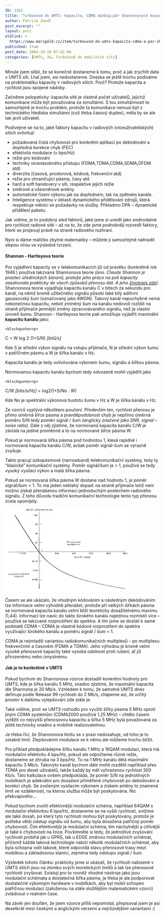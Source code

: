 ```yaml
---
ID: 1362
title: 'Turboúvod do UMTS: Kapacita, CDMA a&nbsp;pár Shannonových kouzel'
author: Patrick Zandl
post_excerpt: ""
layout: post
oldlink: >
  https://www.marigold.cz/item/turbouvod-do-umts-kapacita-cdma-a-par-shannonovych-kouzel
published: true
post_date: 2004-10-18 07:42:00
categories: [UMTS, 3G, Turboúvod do mobilních sítí]
---
```

<p>
Minule jsem slíbil, že se konečně dostaneme k tomu, proč a jak zrychlit data v UMTS síti. Lhal jsem, asi nedostaneme. Dneska se ještě trochu podíváme na problematiku kapacity v radiových sítích. Proč? Protože kapacita a rychlost jsou spojené nádoby. </p>

<p>
Začněme polopaticky: kapacita sítě je vlastně počet uživatelů, jejichž komunikace může být považována za simultánní. S tou simultánností to samozřejmě je trochu problém, protože ta komunikace nemusí být z technického hlediska simultánní (což třeba časový duplex), měla by se ale tak jevit uživateli.
</p>

<!--more--><p>
Podívejme se na to, jaké faktory kapacitu v radiových (víceuživatelských) sítích ovlivňují:</p>

<ul>
<li>	požadovaná čistá chybovost pro konkrétní aplikaci po dekódování a dopředná korekce chyb (FEC)
<li>efektivita modulace (v bps/Hz)
<li>režie pro kódování
<li>techniky vícenásobného přístupu (FDMA,TDMA,CDMA,SDMA,OFDM atd)
<li>diverzita (časová, prostorová, kódová, frekvenční atd)
<li>režie pro ohraničující pásma, časy atd. 
<li>hard a soft handovery v síti, respektive jejich režie
<li>směrové a všesměrové antény
<li>automatické řízení výkonu jak na dopředném, tak na zpětném kanále. 
<li>Inteligence systému v oblasti dynamického přidělování zdrojů, která respektuje měnící se požadavky na služby. Příkladmo DPA – dynamické přidělení paketu. 
</ul>
<p>
Jak vidíme, je to podobný sled faktorů, jaké jsme si uvedli jako směrodatné pro rychlost radiové sítě – až na to, že zde jsme podrobněji rozvedli faktory, které se projevují právě na straně radiového rozhraní. </p>

<p>
Nyní si dáme maličko zbytné matematiky – můžete ji samozřejmě nahradit slepou vírou ve výsledné tvrzení. </p>

<h4>Shannon - Hartleyova teorie</h4>
<p>
Pro vyjádření kapacity se v telekomunikacích již od pravěku (konkrétně rok 1948.) používá takzvaná Shannonova teorie <i>(ano. Claude Shannon je praotec úřednických šanonů, protože jeho práce na poli kapacity zasahovala prakticky do všech způsobů přenosu dat. A jeho <a href="http://www.vesmir.cz/clanek.php3?CID=5988">životopis zde</a>)</i>. Shannonova teorie vyjadřuje kapacitu kanálu C v bitech za sekundu pro kanál, na němž kromě užitečného signálu působí také bílý aditivní gaussovský šum (označovaný jako AWGN). Takový kanál nepochybně nemá nekonečnou kapacitu, neboť zmíněný šum na kanálu nedovolí rozlišit na straně přijímače jemnější změny zpracovávaného signálu, než je vlastní úroveň šumu. Shannon - Hartleyova teorie pak umožňuje vyjádřit maximální <b>kapacitu kanálu</b> jako:</p>

	<blockquote><p>
C = W log 2 (1+S/N) <i>[bitů/s]</i></p>
</blockquote>
<p>
Kde S je střední výkon signálu na vstupu přijímače, N je střední výkon šumu v patřičném pásmu a W je šířka kanálu v Hz. </p>

<p>
Kapacita kanálu je tedy ovlivňována výkonem šumu, signálu a šířkou pásma. </p>

<p>
Normovanou kapacitu kanálu bychom tedy odvozeně mohli vyjádřit jako </p>

	<blockquote><p>
C/W <i>[bits/s/Hz]</i>  =  log2(1+S/No . W) </p>
</blockquote>
<p>
Kde No je spektrální výkonová hustotu šumu v Hz a W je šířka kanálu v Hz. </p>

<p>
Ze vzorců vyplývá několikero poučení. Především ten, rychlost přenosu je přímo úměrná šířce pásma a pravděpodobnost chyb je nepřímo úměrná poměru S/N tedy poměri signál / šum <i>(anglicky značené jako SNR, signal – noise ratio)</i>. Dále z něj zjistíme,  že normovaná kapacita kanálu C/W je závislá na jediné proměnné a to na normované šířce pásma W. </p>

<p>
Pokud je normovaná šířka pásma pod hodnotou 1, klesá rapidně i normovaná kapacita kanálu C/W, avšak poměr signál-šum se výrazně zvyšuje. </p>

<p>
Takto pracují úzkopásmové (narrowband) telekomunikační systémy, tedy ty &#8220;klasické&#8221; komunikační systémy. Poměr signál/šum je > 1, používá se tedy vysoký vysílací výkon a malá šířka pásma. </p>

<p>
Pokud se normovaná šířka pásma W dostane nad hodnotu 1, je poměr signál/šum < 1. To má jeden neblahý dopad: na straně přijímače totiž není možno získat přenášenou informaci jednoduchým poslechem radiového signálu. Z toho důvodu tradiční komunikační technologie tento typ přenosu zcela opomíjely.</p>

<p>
<img src="/assets/20041018-normalizovanasirkapasma.jpg" alt="Fuj, ten obrázek ale vypadá..." width="400" height="274" /> </p>

<p>
Časem se ale ukázalo, že vhodným kódováním a následným dekódováním lze informace velmi výhodně přenášet, protože při velkých šířkách pásma se normovaná kapacita kanálu velmi blíží teoreticky dosažitelnému maximu (1,44). Informací lze navíc do takto širokého kanálu najednou rozmístit více – používá se takzvané rozprostření do spektra. A tím jsme se dostali k samé podstatě CDMA – CDMA je vlastně kódové rozprostření do spektra využívající širokého kanálu a poměru signál / šum < 1. </p>

<p>
CDMA je nejmladší variantou radiokomunikačních multiplexů – po multiplexu frekvenčním a časovém (FDMA a TDMA). Jeho výhodou je kromě velmi vysoké přenosové kapacity také vysoká odolnost proti rušení, ať již přirozenému nebo úmyslnému. </p>

<h4>Jak je to konkrétně v UMTS</h4>
<p>
Pokud bychom do Shannonova vzorce dostadili konkrétní hodnoty pro UMTS, kde je šířka kanálu 5 MHz, snadno zjistíme, že maximální kapacita dle Shannona je 20 Mb/s. Vzhledem k tomu, že samotné UMTS dnes definuje podle Release 99 rychlosti do 2 Mb/s, chápeme asi, že určitý prostor k dalšímu vylepšování zde stále je.</p>

<p>
Také vidíme, proč se UMTS rozhodlo pro využití šířky pásma 5 MHz oproti jiným CDMA systémům (CDMA2000 používá 1,25 MHz) – chtělo časem vytěžit co nejvyšší přenosovou kapacitu a šířka 5 MHz byla považovaná za ještě technicky snadno a mobilně realizovatelnou. </p>

<p>
Je třeba říci, že Shannonova limitu se v praxi nedosahuje, od toho je to ostatně limit. Zlepšováním modulace se k němu ale můžeme trochu blížit. </p>

<p>
Pro příklad předpokládejme šířku kanálu 1 MHz a 16QAM modulaci, která má modulační efektivitu 4 bps/Hz, pokud ale odpočteme různé režie, dostaneme se zhruba na 3 bps/Hz. To na 1 MHz kanálu dělá maximální kapacitu 3 Mb/s. Takovýto kanál bychom dále mohli rozdělit například přes TDMA pro deset uživatelů, takže každý by měl vyhrazenou rychlost 300 Kb/s. Tato kalkulace ovšem předpokládá, že poměr S/N na jednotlivých mobilkách je adekvátní pro dosažení přiměřené chybovosti po dekódování a korekci chyb. Se zvoleným vysílacím výkonem a ziskem antény to znamená limit ve vzdálenosti, na kterou služba může být poskytována. Nic překvapivého… </p>

<p>
Pokud bychom zvolili efektivnější modulační schéma, například 64QAM s modulační efektivitou 6 bps/Hz, dostaneme se na vyšší rychlosti, snížíme ale také dosah, po který tyto rychlosti mohou být poskytovány, protože je potřeba větší odstup signálu od šumu, aby byla dosažena patřičný poměr chybovosti. Čím efektivnější je modulační schéma, tím náchylnější a citlivější je také k chybovosti na lince.  Povšimněte si tedy, že jednotlivé zvyšování rychlostí probíhá jak u GPRS, tak u EDGE změnou modulačních schémat, přičemž každá taková technologie nabízí několik modulačních schémat, aby byla schopna volit takové, které odpovídá stavu přenosové trasy mezi mobilkou a základnovou stanicí, zejména tedy odstupu signál / šum. </p>

<p>
Výsledek tohoto článku: prakticky jsme si ukázali, že rychlosti nabízené v UMTS sítích jsou na zlomku svých teoretických limitů a tak lze přenosové rychlosti zvyšovat. Existují pro to rovněž vhodné nástroje jako jsou modulační schémata a dostatečná šířka pásma, je třeba je ale podporovat dostatečně výkonným hardware v mobilkách, aby byl mobil schopen patřičnou modulaci (založenou na stále složitějším matematickém vzorci) zvládnout v reálném čase. </p>

<p>
Na závěr jen doufám, že jsem vzorce příliš nepomotal, přepisoval jsem je asi desetkrát mezi českými a anglickými verzemi a nejrůznějšími variantami :(
</p>

